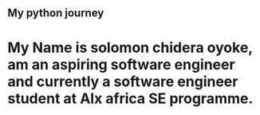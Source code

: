 ## My python journey
# My Name is solomon chidera oyoke, am an aspiring software engineer and currently a software engineer student at Alx africa SE programme.
